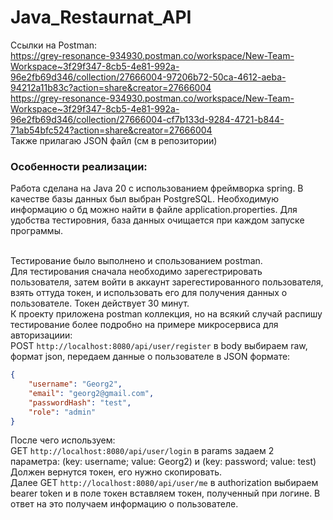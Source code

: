 # Java_Restaurnat_API

Ссылки на Postman:
<br> https://grey-resonance-934930.postman.co/workspace/New-Team-Workspace~3f29f347-8cb5-4e81-992a-96e2fb69d346/collection/27666004-97206b72-50ca-4612-aeba-94212a11b83c?action=share&creator=27666004
<br> https://grey-resonance-934930.postman.co/workspace/New-Team-Workspace~3f29f347-8cb5-4e81-992a-96e2fb69d346/collection/27666004-cf7b133d-9284-4721-b844-71ab54bfc524?action=share&creator=27666004
<br>Также прилагаю JSON файл (см в репозитории)

### Особенности реализации:
Работа сделана на Java 20 с использованием фреймворка spring.
В качестве базы данных был выбран PostgreSQL. Необходимую информацию о бд можно найти в файле application.properties.
Для удобства тестировния, база данных очищается при каждом запуске программы.

<br> Тестирование было выполнено и спользованием postman. 
<br> Для тестирования сначала необходимо зарегестрировать пользователя, затем войти в аккаунт зарегестированного пользователя, взять оттуда токен, и использовать его для получения данных о пользователе. Токен действует 30 минут.
<br> К проекту приложена postman коллекция, но на всякий случай распишу тестирование более подробно на примере микросервиса для авторизациии:
<br>POST `http://localhost:8080/api/user/register` в body выбираем raw, формат json, передаем данные о пользователе в JSON формате:
```json
{
    "username": "Georg2",
    "email": "georg2@gmail.com",
    "passwordHash": "test",
    "role": "admin"
}
```
После чего используем:
<br> GET `http://localhost:8080/api/user/login` в params задаем 2 параметра: (key: username; value: Georg2) и (key: password; value: test)
<br> Должен вернутся токен, его нужно скопировать.
<br> Далее GET `http://localhost:8080/api/user/me` в authorization выбираем bearer token и в поле токен вставляем токен, полученный при логине.
В ответ на это получаем информацию о пользователе.
